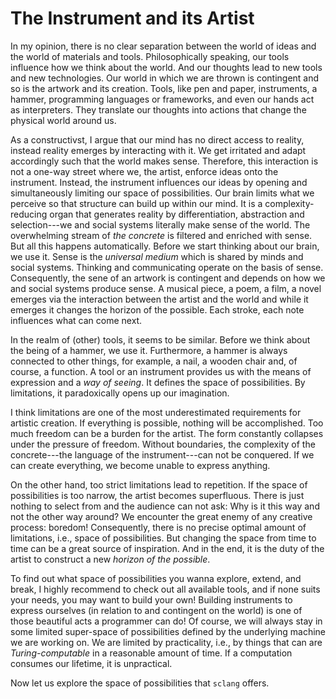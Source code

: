 # The Instrument and its Artist

In my opinion, there is no clear separation between the world of ideas and the world of materials and tools.
Philosophically speaking, our tools influence how we think about the world.
And our thoughts lead to new tools and new technologies.
Our world in which we are thrown is contingent and so is the artwork and its creation.
Tools, like pen and paper, instruments, a hammer, programming languages or frameworks, and even our hands act as interpreters.
They translate our thoughts into actions that change the physical world around us.

As a constructivst, I argue that our mind has no direct access to reality, instead reality emerges by interacting with it.
We get irritated and adapt accordingly such that the world makes sense.
Therefore, this interaction is not a one-way street where we, the artist, enforce ideas onto the instrument.
Instead, the instrument influences our ideas by opening and simultaneously limiting our space of possibilities.
Our brain limits what we perceive so that structure can build up within our mind.
It is a complexity-reducing organ that generates reality by differentiation, abstraction and selection---we and social systems literally make sense of the world.
The overwhelming stream of *the concrete* is filtered and enriched with sense.
But all this happens automatically.
Before we start thinking about our brain, we use it.
Sense is the *universal medium* which is shared by minds and social systems.
Thinking and communicating operate on the basis of sense. 
Consequently, the sene of an artwork is contingent and depends on how we and social systems produce sense.
A musical piece, a poem, a film, a novel emerges via the interaction between the artist and the world and while it emerges it changes the horizon of the possible.
Each stroke, each note influences what can come next.

In the realm of (other) tools, it seems to be similar.
Before we think about the being of a hammer, we use it.
Furthermore, a hammer is always connected to other things, for example, a nail, a wooden chair and, of course, a function.
A tool or an instrument provides us with the means of expression and a *way of seeing*.
It defines the space of possibilities.
By limitations, it paradoxically opens up our imagination.

I think limitations are one of the most underestimated requirements for artistic creation.
If everything is possible, nothing will be accomplished.
Too much freedom can be a burden for the artist.
The form constantly collapses under the pressure of freedom.
Without boundaries, the complexity of the concrete---the language of the instrument---can not be conquered.
If we can create everything, we become unable to express anything.

On the other hand, too strict limitations lead to repetition.
If the space of possibilities is too narrow, the artist becomes superfluous.
There is just nothing to select from and the audience can not ask: Why is it this way and not the other way around?
We encounter the great enemy of any creative process: boredom!
Consequently, there is no precise optimal amount of limitations, i.e., space of possibilities.
But changing the space from time to time can be a great source of inspiration.
And in the end, it is the duty of the artist to construct a new *horizon of the possible*.

To find out what space of possibilities you wanna explore, extend, and break, I highly recommend to check out all available tools, and if none suits your needs, you may want to build your own! 
Building instruments to express ourselves (in relation to and contingent on the world) is one of those beautiful acts a programmer can do!
Of course, we will always stay in some limited super-space of possibilities defined by the underlying machine we are working on.
We are limited by practicality, i.e., by things that can are *Turing-computable* in a reasonable amount of time.
If a computation consumes our lifetime, it is unpractical.

Now let us explore the space of possibilities that ``sclang`` offers.